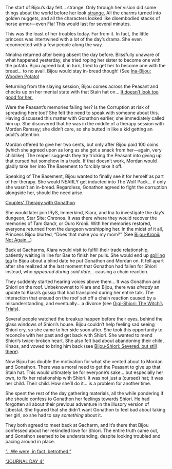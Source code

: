 The start of Bijou’s day felt… strange. Only through her vision did some things about the world before her look [strange.](https://youtu.be/Zg3rYsc61XI?t=237) All the charms turned into golden nuggets, and all the characters looked like disembodied stacks of horse armor—even Fia! This would last for several minutes.

This was the least of her troubles today. Far from it. In fact, the little princess was intertwined with a lot of the day’s drama. She even reconnected with a few people along the way.

NinoIna returned after being absent the day before. Blissfully unaware of what happened yesterday, she tried roping her sister to become one with the potato. Bijou agreed but, in turn, tried to get her to become one with the bread… to no avail. Bijou would stay in-bread though! (See [Ina-Bijou: Wooden Potato](#edge:bijou-ina))

Returning from the slaying session, Bijou comes across the Peasant and checks up on her mental state with that Stain hat on… [It doesn’t look too good for her.](https://youtu.be/Zg3rYsc61XI?t=4287)

Were the Peasant’s memories failing her? Is the Corruption at risk of spreading here too? She felt the need to speak with someone about this. Having discussed this matter with Gonathon earlier, she immediately called him up. She discovered that he was in the middle of a therapy session with Mordan Ramsey; she didn’t care, so she butted in like a kid getting an adult’s attention.

Mordan offered to give her two cents, but only after Bijou paid 100 coins (which she agreed upon as long as she got a snack from her—again, very childlike). The reaper suggests they try tricking the Peasant into giving up that cursed hat somehow in a trade. If that doesn’t work, Mordan would gladly take her into The Basement to forcibly take it off.

Speaking of The Basement, Bijou wanted to finally see it for herself as part of her therapy. She would NEARLY get inducted into The Wolf Pack… if only she wasn’t an in-bread. Regardless, Gonathon agreed to fight the corruption alongside her, should the need arise.

[Couples’ Therapy with Gonathon](#embed:https://youtu.be/Zg3rYsc61XI?t=4396)

She would later join IRyS, Immerkind, Kiara, and Ina to investigate the day’s dungeon, Star Site: Chronos. It was there where they would recover the memories of Tam Gandr, or Ouro Kronii. With her memories restored, everyone returned from the dungeon worshipping her. In the midst of it all, Princess Bijou blurted, “Does that make you my mom?” (See [Bijou-Kronii: Not Again...](#edge:bijou-kronii))

Back at Gacharms, Kiara would visit to fulfill their trade relationship, patiently waiting in line for Bae to finish her pulls. She would end up [spilling tea](https://youtu.be/Zg3rYsc61XI?t=18313) to Bijou about a blind date he put Gonathon and Mordan on. It fell apart after she realized at the last moment that Gonathon had fallen for Shiori instead, who _appeared during said date…_ causing a chain reaction.

They suddenly started hearing voices above them… It was Gonathon and Shiori on the roof. Unbeknownst to Kiara and Bijou, there was _already_ an update to Kiara’s gossip that had transpired during her entire talk. The interaction that ensued on the roof set off a chain reaction caused by a misunderstanding, and eventually… a divorce (see [Gigi-Shiori: The Witch’s Trials](#edge:gigi-shiori)).

Several people watched the breakup happen before their eyes, behind the glass windows of Shiori’s house. Bijou couldn’t help feeling sad seeing Shiori cry, so she came to her side soon after. She took this opportunity to reconcile with her past and get back with Shiori. She wanted to mend Shiori’s twice-broken heart. She also felt bad about abandoning their child, Khaos, and vowed to bring him back (see [Bijou-Shiori: Severed, but still there](#edge:shiori-bijou)).

Now Bijou has double the motivation for what she vented about to Mordan and Gonathon. There was a moral need to get the Peasant to give up that Stain hat. This would ultimately be for everyone’s sake… but especially her own, to fix her relationship with Shiori. It was not just a (cursed) hat; it was her child. Their child. How she’ll do it… is a problem for another time.

She spent the rest of the day gathering materials, all the while pondering if she should confess to Gonathon her feelings towards Shiori. He had forgotten all about their previous adventure in the illusory version of Libestal. She figured that she didn’t want Gonathon to feel bad about taking her girl, so she had to say _something_ about it.

They both agreed to meet back at Gacharm, and it’s there that Bijou confessed about her rekindled love for Shiori. The entire truth came out, and Gonathon seemed to be understanding, despite looking troubled and pacing around in place.

[“...We were, in fact, betrothed.”](#embed:https://youtu.be/Zg3rYsc61XI?t=21191)

[“JOURNAL DAY 4”](#embed:https://youtu.be/Zg3rYsc61XI?t=23356)
